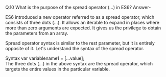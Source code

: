 Q.10 What is the purpose of the spread operator (...) in ES6?
Answer-

ES6 introduced a new operator referred to as a spread operator, which consists of three dots (...). It allows an iterable to expand in places where more than zero arguments are expected. It gives us the privilege to obtain the parameters from an array.

Spread operator syntax is similar to the rest parameter, but it is entirely opposite of it. Let's understand the syntax of the spread operator.

Syntax
var variablename1 = [...value];  
The three dots (...) in the above syntax are the spread operator, which targets the entire values in the particular variable.
